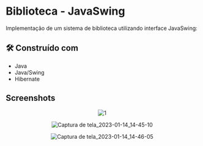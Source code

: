 # Biblioteca - JavaSwing

Implementação de um sistema de biblioteca utilizando interface JavaSwing:

## 🛠 Construído com
- Java
- Java/Swing
- Hibernate
  
## Screenshots
<div align="center">

![1](https://user-images.githubusercontent.com/79861755/212487968-d5b7bbbe-e18b-4f44-86ab-2c17071849f9.png)

![Captura de tela_2023-01-14_14-45-10](https://user-images.githubusercontent.com/79861755/212487970-b3d35f97-cb65-4bf0-a031-d3874965beed.png)

![Captura de tela_2023-01-14_14-46-05](https://user-images.githubusercontent.com/79861755/212487971-f55a963c-3654-4d47-89b7-0a6f3f6f7946.png)

</div>
